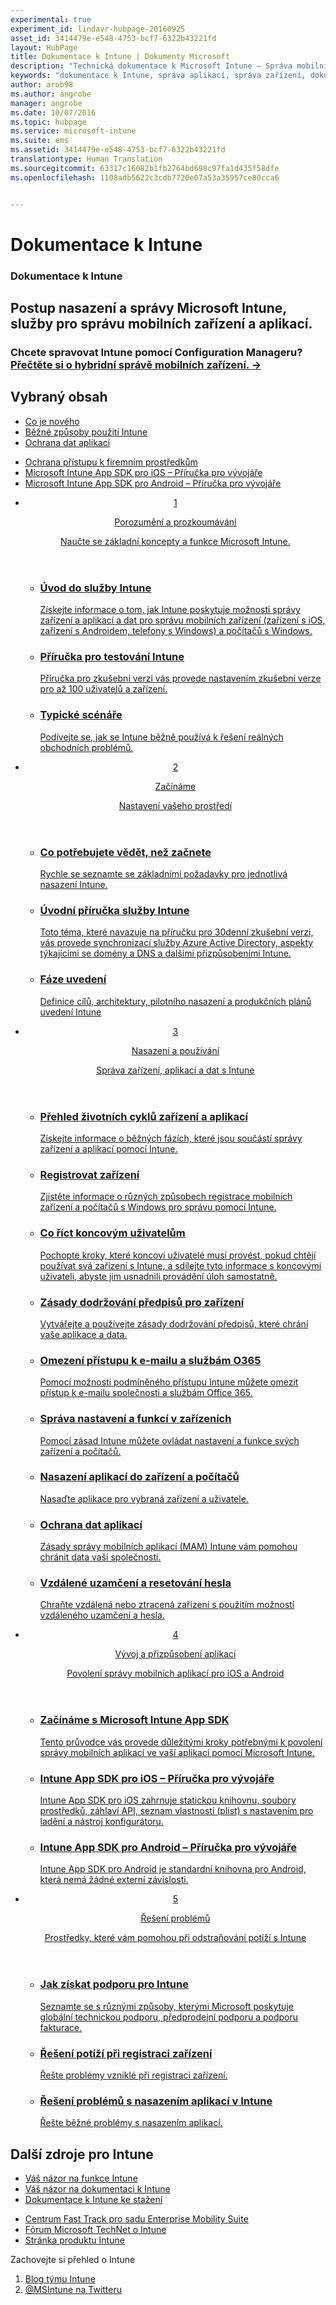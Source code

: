 ```yaml
---
experimental: true
experiment_id: lindavr-hubpage-20160925
asset_id: 3414479e-e548-4753-bcf7-6322b43221fd
layout: HubPage
title: Dokumentace k Intune | Dokumenty Microsoft
description: "Technická dokumentace k Microsoft Intune – Správa mobilních zařízení a aplikací"
keywords: "dokumentace k Intune, správa aplikací, správa zařízení, dokumentace k MDM, dokumentace k MAM"
author: arob98
ms.author: angrobe
manager: angrobe
ms.date: 10/07/2016
ms.topic: hubpage
ms.service: microsoft-intune
ms.suite: ems
ms.assetid: 3414479e-e548-4753-bcf7-6322b43221fd
translationtype: Human Translation
ms.sourcegitcommit: 63317c16082b1fb2764bd698c97fa1d435f58dfe
ms.openlocfilehash: 1108adb5622c3cdb7720e07a53a35957ce80cca6


---
```

# Dokumentace k Intune
<article id="main">
    <section id="hero-content">
      <h1>Dokumentace k Intune</h1>
      <h2>Postup nasazení a správy Microsoft Intune, služby pro správu mobilních zařízení a aplikací.</h2>
      <h3>Chcete spravovat Intune pomocí Configuration Manageru? <a href="https://docs.microsoft.com/en-us/sccm/mdm/understand/hybrid-mobile-device-management" target="_blank">Přečtěte si o hybridní správě mobilních zařízení. &rarr;</a></h3>
    </section>
    <section id="featured" class="container">
      <h2 class="section-heading"><span class="icon icon-warning"></span> Vybraný obsah</h2>
      <div class="features row">
        <ul class="column column-half">
          <li><a href="/intune/whats-new/whats-new-in-microsoft-intune">Co je nového</a></li>
          <li><a href="/intune/understand-explore/common-ways-to-use-intune">Běžné způsoby použití Intune</a></li>
          <li><a href="/intune/deploy-use/protect-app-data-using-mobile-app-management-policies-with-microsoft-intune">Ochrana dat aplikací</a></li>
        </ul>
        <ul class="column column-half">
          <li><a href="/intune/deploy-use/restrict-access-based-on-device-network-app-risk">Ochrana přístupu k firemním prostředkům</a></li>
          <li><a href="/intune/develop/intune-app-sdk-ios">Microsoft Intune App SDK pro iOS – Příručka pro vývojáře</a></li>
          <li><a href="/intune/develop/intune-app-sdk-android">Microsoft Intune App SDK pro Android – Příručka pro vývojáře</a></li>
        </ul>
      </div>
    </section>
    <div id="journeys">
      <section class="container">
        <!-- <h2 class="section-heading"><span class="icon icon-inheritance"></span> Stages</h2> -->
        <ul class="journeys-list">
          <li class="journey-step">
            <header class="journey-step-header row">
              <a href="/intune/understand-explore/introduction-to-microsoft-intune">
                <div class="title column-third">
                  <span class="step-number">1</span>
                  <p>Porozumění a prozkoumávání</p>
                </div>
                <p class="description column-two-thirds">Naučte se základní koncepty a funkce Microsoft Intune.
                </p>
              </a>
            </header>
            <section class="journey-step-elements content">
              <ul class="row">
                <li class="column-third">
                  <a href="/intune/understand-explore/introduction-to-microsoft-intune">
                    <h3>Úvod do služby Intune</h3>
                    <p>Získejte informace o tom, jak Intune poskytuje možnosti správy zařízení a aplikací a dat pro správu mobilních zařízení (zařízení s iOS, zařízení s Androidem, telefony s Windows) a počítačů s Windows.</p>
                  </a>
                </li>
                <li class="column-third">
                  <a href="/intune/understand-explore/get-started-with-a-30-day-trial-of-microsoft-intune">
                    <h3>Příručka pro testování Intune</h3>
                    <p>Příručka pro zkušební verzi vás provede nastavením zkušební verze pro až 100 uživatelů a zařízení.</p>
                  </a>
                </li>
                <li class="column-third">
                  <a href="/intune/understand-explore/common-ways-to-use-intune">
                    <h3>Typické scénáře</h3>
                    <p>Podívejte se, jak se Intune běžně používá k řešení reálných obchodních problémů.</p>
                  </a>
                </li>
              </ul>
            </section>
          </li>
          <li class="journey-step">
            <header class="journey-step-header row">
              <a href="/intune/get-started/what-to-know-before-you-start-microsoft-intune">
                <div class="title column-third">
                  <span class="step-number">2</span>
                  <p>Začínáme</p>
                </div>
                <p class="description column-two-thirds">Nastavení vašeho prostředí
                </p>
              </a>
            </header>
            <section class="journey-step-elements content">
              <ul class="row">
                <li class="column-third">
                  <a href="/intune/get-started/what-to-know-before-you-start-microsoft-intune">
                    <h3>Co potřebujete vědět, než začnete</h3>
                    <p>Rychle se seznamte se základními požadavky pro jednotlivá nasazení Intune.</p>
                  </a>
                </li>
                <li class="column-third">
                  <a href="/intune/get-started/start-with-a-paid-subscription-to-microsoft-intune">
                    <h3>Úvodní příručka služby Intune</h3>
                    <p>Toto téma, které navazuje na příručku pro 30denní zkušební verzi, vás provede synchronizací služby Azure Active Directory, aspekty týkajícími se domény a DNS a dalšími přizpůsobeními Intune.</p>
                  </a>
                </li>
                <li class="column-third">
                  <a href="/intune/get-started/rollout-phases-for-microsoft-intune-deployment">
                    <h3>Fáze uvedení</h3>
                    <p>Definice cílů, architektury, pilotního nasazení a produkčních plánů uvedení Intune</p>
                  </a>
                </li>
              </ul>
            </section>
          </li>
          <li class="journey-step">
            <header class="journey-step-header row">
              <a href="/intune/deploy-use/overview-of-device-and-app-lifecycles-in-microsoft-intune">
                <div class="title column-third">
                  <span class="step-number">3</span>
                  <p>Nasazení a používání</p>
                </div>
                <p class="description column-two-thirds">Správa zařízení, aplikací a dat s Intune
                </p>
              </a>
            </header>
            <section class="journey-step-elements content">
              <ul class="row">
                <li class="column-third">
                  <a href="/intune/deploy-use/overview-of-device-and-app-lifecycles-in-microsoft-intune">
                    <h3>Přehled životních cyklů zařízení a aplikací</h3>
                    <p>Získejte informace o běžných fázích, které jsou součástí správy zařízení a aplikací pomocí Intune.</p>
                  </a>
                </li>
                <li class="column-third">
                  <a href="/intune/deploy-use/enroll-devices-in-microsoft-intune">
                    <h3>Registrovat zařízení</h3>
                    <p>Zjistěte informace o různých způsobech registrace mobilních zařízení a počítačů s Windows pro správu pomocí Intune.</p>
                  </a>
                </li>
                <li class="column-third">
                  <a href="/intune/deploy-use/what-to-tell-your-end-users-about-using-microsoft-intune">
                    <h3>Co říct koncovým uživatelům</h3>
                    <p>Pochopte kroky, které koncoví uživatelé musí provést, pokud chtějí používat svá zařízení s Intune, a sdílejte tyto informace s koncovými uživateli, abyste jim usnadnili provádění úloh samostatně.</p>
                  </a>
                </li>
              </ul>
          <ul class="row">
                <li class="column-third">
                  <a href="/intune/deploy-use/introduction-to-device-compliance-policies-in-microsoft-intune">
                    <h3>Zásady dodržování předpisů pro zařízení</h3>
                    <p>Vytvářejte a používejte zásady dodržování předpisů, které chrání vaše aplikace a data.</p>
                  </a>
                </li>
                <li class="column-third">
                  <a href="/intune/deploy-use/restrict-access-to-email-and-o365-services-with-microsoft-intune">
                    <h3>Omezení přístupu k e-mailu a službám O365</h3>
                    <p>Pomocí možnosti podmíněného přístupu Intune můžete omezit přístup k e-mailu společnosti a službám Office 365.</p>
                  </a>
                </li>
                <li class="column-third">
                  <a href="/intune/deploy-use/manage-settings-and-features-on-your-devices-with-microsoft-intune-policies">
                    <h3>Správa nastavení a funkcí v zařízeních</h3>
                    <p>Pomocí zásad Intune můžete ovládat nastavení a funkce svých zařízení a počítačů.</p>
                  </a>
                </li>
              </ul>
                <ul class="row">
                <li class="column-third">
                  <a href="/intune/deploy-use/deploy-apps-in-microsoft-intune">
                    <h3>Nasazení aplikací do zařízení a počítačů</h3>
                    <p>Nasaďte aplikace pro vybraná zařízení a uživatele.</p>
                  </a>
                </li>
                <li class="column-third">
                  <a href="/intune/deploy-use/protect-app-data-using-mobile-app-management-policies-with-microsoft-intune">
                    <h3>Ochrana dat aplikací</h3>
                    <p>Zásady správy mobilních aplikací (MAM) Intune vám pomohou chránit data vaší společnosti.</p>
                  </a>
                </li>
                <li class="column-third">
                  <a href="/intune/deploy-use/use-remote-lock-and-passcode-reset-in-microsoft-intune">
                    <h3>Vzdálené uzamčení a resetování hesla</h3>
                    <p>Chraňte vzdálená nebo ztracená zařízení s použitím možností vzdáleného uzamčení a hesla.</p>
                  </a>
                </li>
              </ul>
        </section>
          </li>
          <li class="journey-step">
            <header class="journey-step-header row">
              <a href="/intune/develop/intune-app-sdk">
                <div class="title column-third">
                  <span class="step-number">4</span>
                  <p>Vývoj a přizpůsobení aplikací</p>
                </div>
                <p class="description column-two-thirds">Povolení správy mobilních aplikací pro iOS a Android</p>
              </a>
            </header>
            <section class="journey-step-elements content">
              <ul class="row">
                <li class="column-third">
                  <a href="/intune/develop/intune-app-sdk-get-started">
                    <h3>Začínáme s Microsoft Intune App SDK</h3>
                    <p>Tento průvodce vás provede důležitými kroky potřebnými k povolení správy mobilních aplikací ve vaší aplikaci pomocí Microsoft Intune.</p>
                  </a>
                </li>
                <li class="column-third">
                  <a href="/intune/develop/intune-app-sdk-ios">
                    <h3>Intune App SDK pro iOS – Příručka pro vývojáře</h3>
                    <p>Intune App SDK pro iOS zahrnuje statickou knihovnu, soubory prostředků, záhlaví API, seznam vlastností (plist) s nastavením pro ladění a nástroj konfigurátoru.</p>
                  </a>
                </li>
                <li class="column-third">
                  <a href="/intune/develop/intune-app-sdk-android">
                    <h3>Intune App SDK pro Android – Příručka pro vývojáře</h3>
                    <p>Intune App SDK pro Android je standardní knihovna pro Android, která nemá žádné externí závislosti.</p>
                  </a>
                </li>
              </ul>
            </section>
            </li>
      <li class="journey-step">
            <header class="journey-step-header row">
              <a href="/intune/troubleshoot/how-to-get-support-for-microsoft-intune">
                <div class="title column-third">
                  <span class="step-number">5</span>
                  <p>Řešení problémů</p>
                </div>
                <p class="description column-two-thirds">Prostředky, které vám pomohou při odstraňování potíží s Intune</p>
              </a>
            </header>
            <section class="journey-step-elements content">
              <ul class="row">
                <li class="column-third">
                  <a href="/intune/troubleshoot/how-to-get-support-for-microsoft-intune">
                    <h3>Jak získat podporu pro Intune</h3>
                    <p>Seznamte se s různými způsoby, kterými Microsoft poskytuje globální technickou podporu, předprodejní podporu a podporu fakturace.</p>
                  </a>
                </li>
                <li class="column-third">
                  <a href="/intune/troubleshoot/troubleshoot-device-enrollment-in-intune">
                    <h3>Řešení potíží při registraci zařízení</h3>
                    <p>Řešte problémy vzniklé při registraci zařízení.</p>
                  </a>
                </li>
                <li class="column-third">
                  <a href="/intune/troubleshoot/troubleshoot-app-deployment-problems-in-microsoft-intune">
                    <h3>Řešení problémů s nasazením aplikací v Intune</h3>
                    <p>Řešte běžné problémy s nasazením aplikací.</p>
                  </a>
                </li>
              </ul>
            </section>
          </li>
        </ul>
      </section>
    </div>
    <div class="section-border">
      <section class="resources container">
      <h2 class="section-heading"><span class="icon icon-note"></span>Další zdroje pro Intune</h2>
      <div class="resource-list row">
          <ul class="column-half">
          <li><a href="https://microsoftintune.uservoice.com/" target="_blank">Váš názor na funkce Intune</a></li>
          <li><a href="https://microsoftintune.uservoice.com/forums/297408-issues/category/113871-documentation" target="_blank">Váš názor na dokumentaci k Intune</a></li>
          <li><a href="https://gallery.technet.microsoft.com/site/search?f%5B0%5D.Type=User&f%5B0%5D.Value=ECM%20Docs%20Team%20-%20MSFT" target="_blank">Dokumentace k Intune ke stažení</a></li>
          </ul>
          <ul class="column-half">
          <li><a href="/enterprise-mobility/solutions/fasttrack-center-benefit-for-enterprise-mobility-suite-ems" target="_blank">Centrum Fast Track pro sadu Enterprise Mobility Suite</a></li>
          <li><a href="https://social.technet.microsoft.com/Forums/en-US/home?category=microsoftintune&filter=alltypes&sort=lastpostdesc" target="_blank">Fórum Microsoft TechNet o Intune</a></li>
          <li><a href="https://www.microsoft.com/en-us/server-cloud/products/microsoft-intune/default.aspx" target="_blank">Stránka produktu Intune</a></li>
          </ul>
      </div>
      </section>
    </div>
    <aside class="alert alert-social">
      <p>Zachovejte si přehled o Intune</p>
      <ol class="action-list">
        <li><a href="https://blogs.technet.com/b/microsoftintune/" target="_blank" class="button-bordered button-translucent">Blog týmu Intune</a></li>
        <li><a href="https://twitter.com/msintune/" target="_blank" class="button-bordered button-translucent">@MSIntune na Twitteru</a></li>
      </ol>
    </aside>
</article>



<!--HONumber=Oct16_HO2-->


